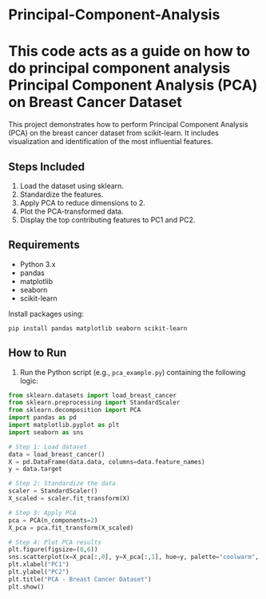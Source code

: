 # Principal-Component-Analysis
This code acts as a guide on how to do principal component analysis
Principal Component Analysis (PCA) on Breast Cancer Dataset
===========================================================

This project demonstrates how to perform Principal Component Analysis (PCA)
on the breast cancer dataset from scikit-learn. It includes visualization 
and identification of the most influential features.

Steps Included
--------------

1. Load the dataset using sklearn.
2. Standardize the features.
3. Apply PCA to reduce dimensions to 2.
4. Plot the PCA-transformed data.
5. Display the top contributing features to PC1 and PC2.

Requirements
------------

- Python 3.x
- pandas
- matplotlib
- seaborn
- scikit-learn

Install packages using:

    pip install pandas matplotlib seaborn scikit-learn

How to Run
----------

1. Run the Python script (e.g., `pca_example.py`) containing the following logic:

```python
from sklearn.datasets import load_breast_cancer
from sklearn.preprocessing import StandardScaler
from sklearn.decomposition import PCA
import pandas as pd
import matplotlib.pyplot as plt
import seaborn as sns

# Step 1: Load dataset
data = load_breast_cancer()
X = pd.DataFrame(data.data, columns=data.feature_names)
y = data.target

# Step 2: Standardize the data
scaler = StandardScaler()
X_scaled = scaler.fit_transform(X)

# Step 3: Apply PCA
pca = PCA(n_components=2)
X_pca = pca.fit_transform(X_scaled)

# Step 4: Plot PCA results
plt.figure(figsize=(8,6))
sns.scatterplot(x=X_pca[:,0], y=X_pca[:,1], hue=y, palette="coolwarm", alpha=0.7)
plt.xlabel("PC1")
plt.ylabel("PC2")
plt.title("PCA - Breast Cancer Dataset")
plt.show()

